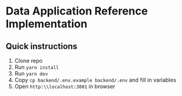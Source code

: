# Data Application Reference Implementation

## Quick instructions

1. Clone repo
2. Run `yarn install`
3. Run `yarn dev`
4. Copy `cp backend/.env.example backend/.env` and fill in variables
5. Open `http:\\localhost:3001` in browser
